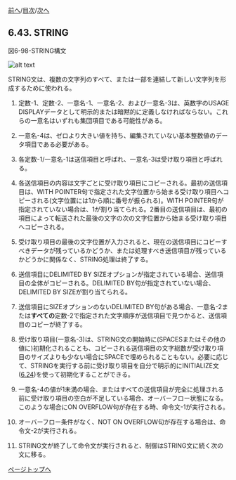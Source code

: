 <!--navi start1-->
[前へ](6-42.md)/[目次](https://opensourcecobol.github.io/markdown/TOC.html)/[次へ](6-44-1.md)
<!--navi end1-->
## 6.43. STRING

図6-98-STRING構文

![alt text](Image/6-98-String.png)

STRING文は、複数の文字列のすべて、または一部を連結して新しい文字列を形成するために使われる。

1. 定数-1、定数-2、一意名-1、一意名-2、および一意名-3は、英数字のUSAGE DISPLAYデータとして明示的または暗黙的に定義しなければならない。これらの一意名はいずれも集団項目である可能性がある。

2. 一意名-4は、ゼロより大きい値を持ち、編集されていない基本整数値のデータ項目である必要がある。

3. 各定数-1/一意名-1は送信項目と呼ばれ、一意名-3は受け取り項目と呼ばれる。

4. 各送信項目の内容は文字ごとに受け取り項目にコピーされる。最初の送信項目は、WITH POINTER句で指定された文字位置から始まる受け取り項目へコピーされる(文字位置には1から順に番号が振られる)。WITH POINTER句が指定されていない場合は、1が割り当てられる。2番目の送信項目は、最初の項目によって転送された最後の文字の次の文字位置から始まる受け取り項目へコピーされる。

5. 受け取り項目の最後の文字位置が入力されると、現在の送信項目にコピーすべきデータが残っているかどうか、または処理すべき送信項目が残っているかどうかに関係なく、STRING処理は終了する。

6. 送信項目にDELIMITED BY SIZEオプションが指定されている場合、送信項目の全体がコピーされる。DELIMITED BY句が指定されていない場合、DELIMITED BY SIZEが割り当てられる。

7. 送信項目にSIZEオプションのないDELIMITED BY句がある場合、一意名-2または**すべての**定数-2で指定された文字順序が送信項目で見つかると、送信項目のコピーが終了する。

8. 受け取り項目(一意名-3)は、STRING文の開始時に(SPACESまたはその他の値に)初期化されることも、コピーされる送信項目の文字総数が受け取り項目のサイズよりも少ない場合にSPACEで埋められることもない。必要に応じて、STRINGを実行する前に受け取り項目を自分で明示的にINITIALIZE文([6.24](6-24.md))を使って初期化することができる。

9. 一意名-4の値が1未満の場合、またはすべての送信項目が完全に処理される前に受け取り項目の空白が不足している場合、オーバーフロー状態になる。このような場合にON OVERFLOW句が存在する時、命令文-1が実行される。

10. オーバーフロー条件がなく、NOT ON OVERFLOW句が存在する場合は、命令文-2が実行される。

11. STRING文が終了して命令文が実行されると、制御はSTRING文に続く次の文に移る。

<!--navi start2-->

[ページトップへ](6-43.md)
<!--navi end2-->
